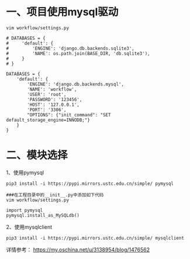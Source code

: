# 一、项目使用mysql驱动
```
vim workflow/settings.py

# DATABASES = {
#     'default': {
#         'ENGINE': 'django.db.backends.sqlite3',
#         'NAME': os.path.join(BASE_DIR, 'db.sqlite3'),
#     }
# }

DATABASES = {
    'default': {
        'ENGINE': 'django.db.backends.mysql',
        'NAME': 'workflow',
        'USER': 'root',
        'PASSWORD': '123456',
        'HOST': '127.0.0.1',
        'PORT': '3306',
        "OPTIONS": {"init_command": "SET default_storage_engine=INNODB;"}
    }
}
```

# 二、模块选择

1、使用pymysql
```
pip3 install -i https://pypi.mirrors.ustc.edu.cn/simple/ pymysql

###在工程目录中的__init__.py中添加如下代码
vim workflow/settings.py

import pymysql
pymysql.install_as_MySQLdb()
```

2、使用mysqlclient
```
pip3 install -i https://pypi.mirrors.ustc.edu.cn/simple/ mysqlclient
```



详情参考：  https://my.oschina.net/u/3138954/blog/1476562



